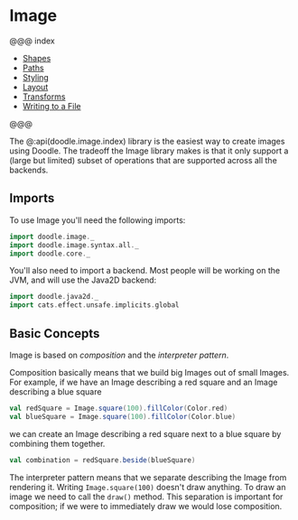 # Image

@@@ index

* [Shapes](shape.md)
* [Paths](path.md)
* [Styling](styling.md)
* [Layout](layout.md)
* [Transforms](transform.md)
* [Writing to a File](writing.md)

@@@

The @:api(doodle.image.index) library is the easiest way to create images using Doodle. The tradeoff the Image library makes is that it only support a (large but limited) subset of operations that are supported across all the backends.

## Imports

To use Image you'll need the following imports:

```scala mdoc
import doodle.image._
import doodle.image.syntax.all._
import doodle.core._
```

You'll also need to import a backend. Most people will be working on the JVM, and will use the Java2D backend:

```scala mdoc
import doodle.java2d._
import cats.effect.unsafe.implicits.global
```


## Basic Concepts

Image is based on *composition* and the *interpreter pattern*. 

Composition basically means that we build big Images out of small Images. For example, if we have an Image describing a red square and an Image describing a blue square

```scala mdoc:silent
val redSquare = Image.square(100).fillColor(Color.red)
val blueSquare = Image.square(100).fillColor(Color.blue)
```

we can create an Image describing a red square next to a blue square by combining them together.

```scala mdoc:silent
val combination = redSquare.beside(blueSquare)
```

The interpreter pattern means that we separate describing the Image from rendering it. Writing `Image.square(100)` doesn't draw anything. To draw an image we need to call the `draw()` method. This separation is important for composition; if we were to immediately draw we would lose composition. 


